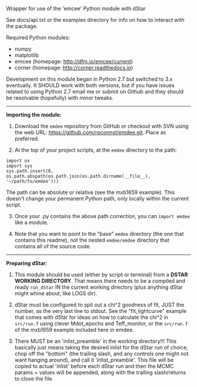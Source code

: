 Wrapper for use of the 'emcee' Python module with dStar

See docs/api.txt or the examples directory for info on how to interact with the package.

Required Python modules:
- numpy
- matplotlib
- emcee (homepage: http://dfm.io/emcee/current)
- corner (homepage: http://corner.readthedocs.io)

Development on this module began in Python 2.7 but switched to 3.x eventually.
It SHOULD work with both versions, but if you have issues related to using Python 2.7
email me or submit on Github and they should be resolvable (hopefully) with minor tweaks.

-----

**Importing the module:**
1) Download the `emdee` repository from GitHub or checkout with SVN using the 
web URL: https://github.com/rpconnol/emdee.git. Place as preferred.

2) At the top of your project scripts, at the `emdee` directory to the path:
```
import os
import sys
sys.path.insert(0, os.path.abspath(os.path.join(os.path.dirname(__file__), '~/path/to/emdee')))
```
The path can be absolute or relative (see the mxb1659 example). This doesn't change your
permanent Python path, only locally within the current script.

3) Once your .py contains the above path correction, you can `import emdee` like a module.

4) Note that you want to point to the "base" `emdee` directory (the one that contains 
this readme), not the nested `emdee/emdee` directory that contains all of the source code.

-----

**Preparing dStar:**

1) This module should be used (either by script or terminal) from a 
**DSTAR WORKING DIRECTORY**. That means there needs to be a compiled and ready `run_dStar` 
IN the current working directory (plus anything dStar might whine about, like LOGS dir).

2) dStar must be configured to spit out a chi^2 goodness of fit, JUST the number,
as the very last line to stdout. See the "fit_lightcurve" example that comes with dStar
for ideas on how to calculate the chi^2 in `src/run.f` using clever Mdot_epochs and 
Teff_monitor, or the `src/run.f` of the mxb1659 example included here in emdee.

3) There MUST be an 'inlist_preamble' in the working directory!!!
This basically just means taking the desired inlist for the dStar run of choice,
chop off the "bottom" (the trailing slash, and any controls one might not want hanging
around), and call it 'inlist_preamble'. This file will be copied to actual 'inlist' 
before each dStar run and then the MCMC params + values will be appended, along with
the trailing slash/returns to close the file.
